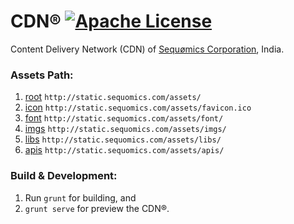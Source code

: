 # CDN® [![Apache License](https://img.shields.io/badge/license-Apache-blue.svg)](https://github.com/sequomics/sequomics/blob/master/LICENSE)
Content Delivery Network (CDN) of [Sequømics Corporation](http://sequomics.com/), India.

### Assets Path:
1. [root](http://static.sequomics.com/assets/) ```http://static.sequomics.com/assets/```
2. [icon](http://static.sequomics.com/assets/favicon.ico) ```http://static.sequomics.com/assets/favicon.ico```
3. [font](http://static.sequomics.com/assets/font/) ```http://static.sequomics.com/assets/font/```
4. [imgs](http://static.sequomics.com/assets/imgs/) ```http://static.sequomics.com/assets/imgs/```
5. [libs](http://static.sequomics.com/assets/libs/) ```http://static.sequomics.com/assets/libs/```
6. [apis](http://static.sequomics.com/assets/apis/) ```http://static.sequomics.com/assets/apis/```

### Build & Development:
1. Run `grunt` for building, and
2. `grunt serve` for preview the CDN®.
